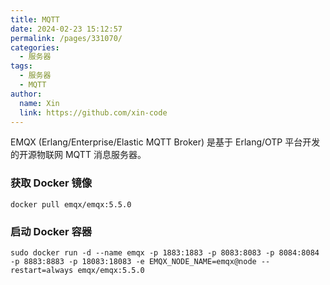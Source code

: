 ```yaml
---
title: MQTT
date: 2024-02-23 15:12:57
permalink: /pages/331070/
categories:
  - 服务器
tags:
  - 服务器
  - MQTT
author:
  name: Xin
  link: https://github.com/xin-code
---
```


EMQX (Erlang/Enterprise/Elastic MQTT Broker) 是基于 Erlang/OTP 平台开发的开源物联网 MQTT 消息服务器。

<!-- more -->

### 获取 Docker 镜像

```shell
docker pull emqx/emqx:5.5.0
```

### 启动 Docker 容器

```shell
sudo docker run -d --name emqx -p 1883:1883 -p 8083:8083 -p 8084:8084 -p 8883:8883 -p 18083:18083 -e EMQX_NODE_NAME=emqx@node --restart=always emqx/emqx:5.5.0
```

